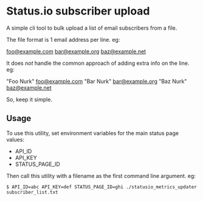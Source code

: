 # Status.io subscriber upload

A simple cli tool to bulk upload a list of email subscribers from a file.

The file format is 1 email address per line.  eg:

foo@example.com
bar@example.org
baz@example.net

It does _not_ handle the common approach of adding extra info on the line. eg:

"Foo Nurk" <foo@example.com>
"Bar Nurk" <bar@example.org>
"Baz Nurk" <baz@example.net>

So, keep it simple.

## Usage

To use this utility, set environment variables for the main status page values:

* API_ID
* API_KEY
* STATUS_PAGE_ID

Then call this utility with a filename as the first command line argument. eg:

```
$ API_ID=abc API_KEY=def STATUS_PAGE_ID=ghi ./statusio_metrics_updater subscriber_list.txt
```
